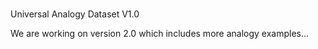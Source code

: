 ###
Universal Analogy Dataset V1.0

We are working on version 2.0 which includes more analogy examples...
